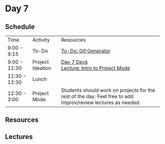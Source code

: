 # Day 7

## Schedule

<table>
    <tr>
        <td>Time</td>
        <td>Activity</td>
        <td>Resources</td>
    </tr>
    <tr>
        <td>9:00 - 9:15</td>
        <td>To-Do</td>
        <td>
            <a href="https://github.com/learn-co-curriculum/hs-gif-generator">To-Do: Gif Generator</a>
        </td>
    </tr>
    <tr>
        <td>9:00 - 11:30</td>
        <td>Project Ideation</td>
        <td>
            <a href="https://drive.google.com/open?id=1-cRC35PXBa51VwCT0JhjBTL0kn2xTKGf5rJ0cMmfEpY&authuser=0">Day 7 Deck</a>
            <br>
            <a href="lectures/final-project">Lecture: Intro to Project Mode</a>
        </td>
    </tr>
    <tr>
        <td>11:30 - 12:30</td>
        <td>Lunch</td>
        <td>
        </td>
    </tr>
    <tr>
        <td>12:30 - 3:00</td>
        <td>Project Mode</td>
        <td>
            Students should work on projects for the rest of the day. Feel free to add improv/review lectures as needed. 
        </td>
    </tr>
</table>

## Resources

## Lectures
